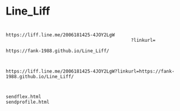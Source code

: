 # Line_Liff
#
# 
    https://liff.line.me/2006181425-4JOY2LgW
                                                  ?linkurl=
                                                                https://fank-1988.github.io/Line_Liff/
#
    https://liff.line.me/2006181425-4JOY2LgW?linkurl=https://fank-1988.github.io/Line_Liff/
#
#
#
    sendflex.html
    sendprofile.html
#
